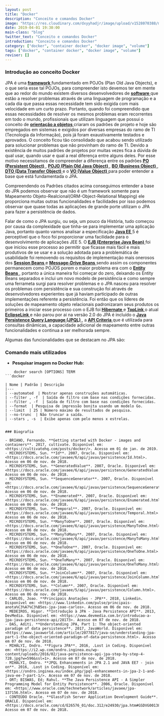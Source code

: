 ```yaml
---
layout: post
title: "Docker"
description: "Conceito e comandos Docker"
image: "https://res.cloudinary.com/dxyyhadjr/image/upload/v1528070388/my/images_blog/docker.jpg"
date: 2019-04-01 19:30:00
main-class: "blog"
twitter_text: "Conceito e comandos Docker"
introduction: "Conceito e comandos Docker"
category: ["docker", "container docker", "docker image", "volume"]
tags: ["docker", "container docker", "docker image", "volume"]
reviser: []
---
```


### Introdução ao conceito Docker

JPA é uma <a href="#"> **framework** </a> fundamentado em POJOs (Plan Old Java Objects), e o que seria esse tal POJOs, para compreender isto devemos ter em mente que ao redor do mundo existem diversos desenvolvedores de <a href="#"> **software** </a> que estão a resolver problemas através de uma linguagem de programação e a cada dia que passa essas necessidade tem sido exigida com mais velocidade em um curto prazo.
Portanto, quando foi compreendido que essas necessidades de resolver os mesmos problemas eram recorrentes em todo o mundo, profissionais que utilizam linguagem que possui o conceito de <a href="#"> **orientação a objetos** </a> criaram os padrões de projeto e hoje são empregados em sistemas e exigidos por diversas empresas do ramo de TI (Tecnologia da Informação), pois já foram exaustivamente testados e aprovados.
O conceito ficou tão consolidado que acabou sendo utilizado para solucionar problemas que não provinham do ramo de TI.
Devido a existência de muitos padrões de projetos por muitas vezes fica a dúvida de qual usar, quando usar e qual a real diferença entre alguns deles. Por esse motivo necessitamos de compreender a diferença entre os padrões <a href="https://vgodoy09.github.io/padroes-po-pojo-bo-dto-vo/" title="Compreendendo padrões PO, POJO, BO, DTO e o VO"> **PO (Persistent Object)** </a>, <a href="https://vgodoy09.github.io/padroes-po-pojo-bo-dto-vo/" title="Compreendendo padrões PO, POJO, BO, DTO e o VO"> **POJO (Plain Old Java Object)** </a>, <a href="https://vgodoy09.github.io/padroes-po-pojo-bo-dto-vo/" title="Compreendendo padrões PO, POJO, BO, DTO e o VO"> **BO (Business Object)** </a>, <a href="https://vgodoy09.github.io/padroes-po-pojo-bo-dto-vo/" title="Compreendendo padrões PO, POJO, BO, DTO e o VO"> **DTO (Data Transfer Object)** </a> e o <a href="https://vgodoy09.github.io/padroes-po-pojo-bo-dto-vo/" title="Compreendendo padrões PO, POJO, BO, DTO e o VO"> **VO (Value Object)** </a> para poder entender a base que está fundamentada o JPA.

Compreendendo os Padrões citados acima conseguimos entender a base do JPA podemos observar que não é um framework somente para Mapeamento Objeto-Realcional(ORM-Object-Relational Mapping) ele proporciona muitas outras funcionalidades e facilidades por isso podemos observar que quase todas as aplicações de grande porte utilizam o JPA para fazer a persistência de dados.

Falar de como o JPA surgiu, ou seja, um pouco da História, tudo começou por causa da complexidade que tinha-se para implementar uma aplicação Java, portanto quanto vamos analisar a especificação <a href="#"> **Java EE** </a> 5 é perceptível que o foco foi proporcionar uma facilidade para o desenvolvimento de aplicações JEE 5.
O <a href="#"> **EJB (Enterprise Java Bean)** </a> foi que iniciou esse processo ao permitir que ficasse mais fácil e mais produtivos de se usar e a solução adotada para a problemática de usabilidade foi removendo os requisitos de implementação mais onerosos dos <a href="#"> **Session Beans** </a> e <a href="#"> **Message-Drive Beans** </a> sendo assim os componentes permanecem como POJOS porem o maior problema era com o <a href="#"> **Entity Beans** </a>, portanto a única maneira foi começar do zero, deixando os Entity Beans separados e inclui um novo modelo de persistência e como sempre uma ferrameta surgi para resolver problemas e o JPA nasceu para resolver os problemas com persistência e sua construção foi através de desenvolvedores experientes que já haviam participado de outras implementações referente a persistência.
Foi então que os líderes de soluções de mapeamento objeto relacionais padronizaram seus produtos os primeiros a iniciar esse processo com o EJB foi <a href="#"> **Hibernate** </a> e <a href="#"> **TopLink** </a> o atual <a href="#"> **EclipseLink** </a> e não parou por ai na versão 2.0 do JPA é incluído o <a href="#"> **Java Persistence Query Language (JPQL)** </a>, a <a href="#"> **API Criteria** </a> que é utilizada para consultas dinâmicas, a capacidade adicional de mapeamento entre outras funcionalidades e continua a ser melhorada sempre.

Algumas das funcionalidades que se destacam no JPA são:

### Comando mais utilizados

- **Pesquisar imagem no Docker Hub:**

````docker
    docker search [OPTIONS] TERM
```docker

| Nome | Padrão | Descrição
|---
| --automated  | Mostrar apenas construções automáticas.
| --filter , -f  | Saída de filtro com base nas condições fornecidas.
| --filter , -f  | Saída de filtro com base nas condições fornecidas.
| --format  | Pesquisa de impressão bonita usando um modelo Go.
| --limit  | 25 | Número máximo de resultados de pesquisa.
| --no-trunc  | Não truncar a saída.
| --stars , -s  | Exibe apenas com pelo menos x estrelas.


### Biografia

- BRIANO, Fernando. **Getting started with Docker - images and containers**. 2017, cultivate. Disponível em: <https://cultivatehq.com/posts/docker/>. Acesso em 01 de jan. de 2019.
- MICROSYSTEMS, Sun. **Id**. 2007, Oracle. Disponível em: <https://docs.oracle.com/javaee/6/api/javax/persistence/Id.html>. Acesso em 06 de nov. de 2018.
- MICROSYSTEMS, Sun. **GeneratedValue**. 2007, Oracle. Disponível em: <https://docs.oracle.com/javaee/6/api/javax/persistence/GeneratedValue.html>. Acesso em 06 de nov. de 2018.
- MICROSYSTEMS, Sun. **SequenceGenerator**. 2007, Oracle. Disponível em: <https://docs.oracle.com/javaee/6/api/javax/persistence/SequenceGenerator.html>. Acesso em 06 de nov. de 2018.
- MICROSYSTEMS, Sun. **Enumerated**. 2007, Oracle. Disponível em: <https://docs.oracle.com/javaee/6/api/javax/persistence/Enumerated.html>. Acesso em 06 de nov. de 2018.
- MICROSYSTEMS, Sun. **Temporal**. 2007, Oracle. Disponível em: <https://docs.oracle.com/javaee/6/api/javax/persistence/Temporal.html>. Acesso em 06 de nov. de 2018.
- MICROSYSTEMS, Sun. **ManyToOne**. 2007, Oracle. Disponível em: <https://docs.oracle.com/javaee/6/api/javax/persistence/ManyToOne.html>. Acesso em 06 de nov. de 2018.
- MICROSYSTEMS, Sun. **ManyToMany**. 2007, Oracle. Disponível em: <https://docs.oracle.com/javaee/6/api/javax/persistence/ManyToMany.html>. Acesso em 06 de nov. de 2018.
- MICROSYSTEMS, Sun. **OneToOne**. 2007, Oracle. Disponível em: <https://docs.oracle.com/javaee/6/api/javax/persistence/OneToOne.html>. Acesso em 06 de nov. de 2018.
- MICROSYSTEMS, Sun. **OneToMany**. 2007, Oracle. Disponível em: <https://docs.oracle.com/javaee/6/api/javax/persistence/OneToMany.html>. Acesso em 06 de nov. de 2018.
- MICROSYSTEMS, Sun. **JoinColumn**. 2007, Oracle. Disponível em: <https://docs.oracle.com/javaee/6/api/javax/persistence/JoinColumn.html>. Acesso em 06 de nov. de 2018.
- MICROSYSTEMS, Sun. **Column**. 2007, Oracle. Disponível em: <https://docs.oracle.com/javaee/5/api/javax/persistence/Column.html>. Acesso em 06 de nov. de 2018.
- CARLOS, Joao. **Principais Anotações - JPA**. 2018, Linkedin. Disponível em: <https://www.linkedin.com/pulse/principais-anota%C3%A7%C3%B5es-jpa-joao-carlos>. Acesso em 06 de nov. de 2018.
- MEDEIROS, Higor. **Introdução à JPA - Java Persistence API**. 2013, DevMedia. Disponível em: <https://www.devmedia.com.br/introducao-a-jpa-java-persistence-api/28173>. Acesso em 07 de nov. de 2018.
- DAS, Aditi. **Understanding JPA, Part 1: The object-oriented paradigm of data persistence**. 2017, JavaWorld. Disponível em: <https://www.javaworld.com/article/2077817/java-se/understanding-jpa-part-1-the-object-oriented-paradigm-of-data-persistence.html>. Acesso em 07 de nov. de 2018.
- MIHÁLYI, Ondro. **Figura JPA**. 2016, .Lost in Coding. Disponível em: <https://i2.wp.com/ondro.inginea.eu/wp-content/uploads/2016/02/java-persistence-api-jpa-step-by-step-4-728.jpg?w=596&ssl=1>. Acesso em 07 de nov. de 2018.
- MIHÁLYI, Ondro. **JPQL Enhancements in JPA 2.1 and JAVA EE7 - join on**. 2016, .Lost in Coding. Disponível em: <https://ondro.inginea.eu/index.php/jpql-enhancements-in-jpa-2-1-and-java-ee-7-part-1/>. Acesso em 07 de nov. de 2018.
- ORT; BISWAS, Ed; Rahul. **The Java Persistence API - A Simpler Programming Model for Entity Persistence**. 2006, Oracle. Disponível em: <https://www.oracle.com/technetwork/articles/javaee/jpa-137156.html>. Acesso em 07 de nov. de 2018.
- CONTEÚDO Oracle. **GlassFish Server Application Development Guide**. ORACLE. Disponível em: <https://docs.oracle.com/cd/E26576_01/doc.312/e24930/jpa.htm#GSDVG00138>. Acesso em 07 de nov. de 2018.
````
